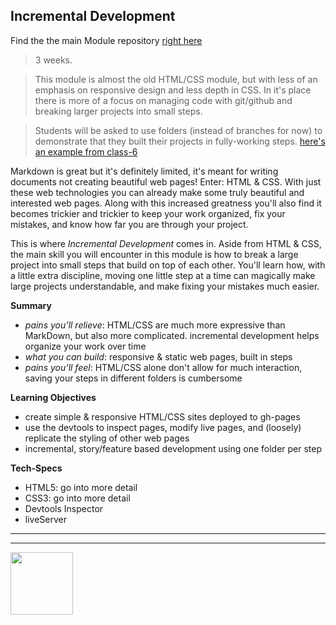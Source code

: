 ## Incremental Development

Find the the main Module repository [right here](https://github.com/HackYourFutureBelgium/incremental-development/)

> 3 weeks.

> This module is almost the old HTML/CSS module, but with less of an emphasis on responsive design and less depth in CSS.  In it's place there is more of a focus on managing code with git/github and breaking larger projects into small steps.

> Students will be asked to use folders (instead of branches for now) to demonstrate that they built their projects in fully-working steps. [here's an example from class-6](https://github.com/ChuikinaMaria/HTML-CSS-GitHub/tree/master/homework/week-2-project)


Markdown is great but it's definitely limited, it's meant for writing documents not creating beautiful web pages!  Enter: HTML & CSS.  With just these web technologies you can already make some truly beautiful and interested web pages.  Along with this increased greatness you'll also find it becomes trickier and trickier to keep your work organized, fix your mistakes, and know how far you are through your project.

This is where _Incremental Development_ comes in.  Aside from HTML & CSS, the main skill you will encounter in this module is how to break a large project into small steps that build on top of each other.  You'll learn how, with a little extra discipline,  moving one little step at a time can magically make large projects understandable, and make fixing your mistakes much easier.


__Summary__
* _pains you’ll relieve_: HTML/CSS are much more expressive than MarkDown, but also more complicated. incremental development helps organize your work over time
* _what you can build_: responsive & static web pages, built in steps
* _pains you’ll feel_: HTML/CSS alone don't allow for much interaction, saving your steps in different folders is cumbersome

__Learning Objectives__
* create simple & responsive HTML/CSS sites deployed to gh-pages
* use the devtools to inspect pages, modify live pages, and (loosely) replicate the styling of other web pages
* incremental, story/feature based development using one folder per step


__Tech-Specs__
* HTML5: go into more detail
* CSS3: go into more detail
* Devtools Inspector
* liveServer


<hr>
<hr>
<a href="https://hackyourfuture.be" target="_blank"><img
    src="https://user-images.githubusercontent.com/18554853/63941625-4c7c3d00-ca6c-11e9-9a76-8d5e3632fe70.jpg"
    width="100" height="100"></a>
